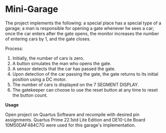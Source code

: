 # Mini-Garage
The project implements the following: a special place has a special type of a garage; a man is responsible for opening a gate whenever he sees a car; once the car enters after the gate opens, the monitor increases the number of entering cars by 1, and the gate closes.

Process:
1) Initially, the number of cars is zero.
2) A button simulates the man who opens the gate.
3) A sensor detects that the car has passed the gate.
4) Upon detection of the car passing the gate, the gate returns to its initial position using a DC motor.
5) The number of cars is displayed on the 7 SEGMENT DISPLAY.
6) The gatekeeper can choose to use the reset button at any time to reset the button count.


**Usage**

Open project on Quartus Software and recompile with desired pin assignments. Quartus Prime 22.1std Lite Edition and DE10-Lite Board 10M50DAF484C7G were used for this garage's implementation.





